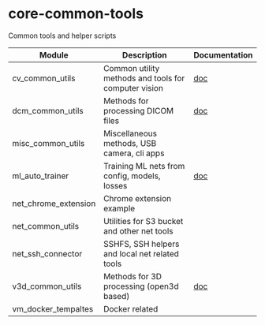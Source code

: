 # core-common-tools
Common tools and helper scripts


| Module                | Description                                          | Documentation                                 |
|-----------------------|------------------------------------------------------|-----------------------------------------------|
| cv_common_utils       | Common utility methods and tools for computer vision | [doc](./00-docs/readme-cv-common-utils.md)    |
| dcm_common_utils      | Methods for processing DICOM files                   | [doc](./00-docs/readme-dcm-common-utils.md)   |
| misc_common_utils     | Miscellaneous methods, USB camera, cli apps          |                                               |
| ml_auto_trainer       | Training ML nets from config, models, losses         | [doc](./00-docs/readme-ml-auto-trainer.md)    | 
| net_chrome_extension  | Chrome extension example                             |
| net_common_utils      | Utilities for S3 bucket and other net tools          |
| net_ssh_connector     | SSHFS, SSH helpers and local net related tools       |
| v3d_common_utils      | Methods for 3D processing (open3d based)             | [doc](./00-docs/readme-v3d-common-utils.md)   |
| vm_docker_tempaltes   | Docker related                                       |